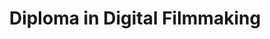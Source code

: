---
title: Diploma in Digital Filmmaking
organization: Filmschule Wien
location: Vienna, AT
start: 2011-01-01
end: 2012-01-01
---